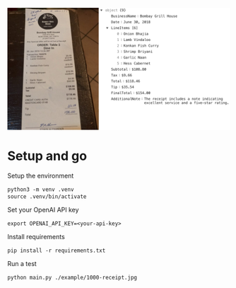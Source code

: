 
![screenshot](screenshot.png)

# Setup and go

Setup the environment

```shell
python3 -m venv .venv
source .venv/bin/activate
```

Set your OpenAI API key

```shell
export OPENAI_API_KEY=<your-api-key>
```

Install requirements

```shell
pip install -r requirements.txt
```

Run a test
```shell
python main.py ./example/1000-receipt.jpg
```
